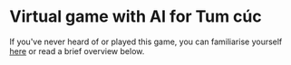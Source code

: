 # Virtual game with AI for Tum cúc

If you've never heard of or played this game, you can familiarise yourself [here](https://en.wikipedia.org/wiki/Tam_c%C3%BAc) or read a brief overview below.
